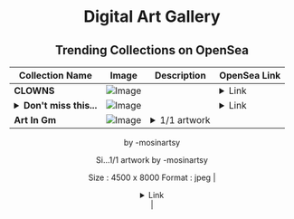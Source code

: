 <div align="center">

# Digital Art Gallery

## Trending Collections on OpenSea

| Collection Name                       | Image                                                                                     | Description                       | OpenSea Link                                                                                          |
|---------------------------------------|-------------------------------------------------------------------------------------------|-----------------------------------|--------------------------------------------------------------------------------------------------------|
| **CLOWNS** | ![Image](https://i.seadn.io/s/raw/files/059218be922bfde2cf2c5c2e5ad84131.jpg?w=500&auto=format?w=200&auto=format) |  | <details><summary>Link</summary>[CLOWNS](https://opensea.io/collection/clowns-37)</details> |
| **<details><summary>Don't miss this...</summary>Don't miss this chance!</details>** | ![Image](https://i.seadn.io/s/raw/files/faaf43ce9974d64a13f145f3a8d69987.png?w=500&auto=format?w=200&auto=format) |  | <details><summary>Link</summary>[Don't miss this chance!](https://opensea.io/collection/don-t-miss-this-chance-1566)</details> |
| **Art In Gm** | ![Image](https://i.seadn.io/s/raw/files/c6b3ef22088d24a5290a93556d9f63e3.jpg?w=500&auto=format?w=200&auto=format) | <details><summary>1/1 artwork
by
-mosinartsy

Si...</summary>1/1 artwork
by
-mosinartsy

Size : 4500 x 8000
Format : jpeg</details> | <details><summary>Link</summary>[Art In Gm](https://opensea.io/collection/art-in-gm)</details> |

</div>